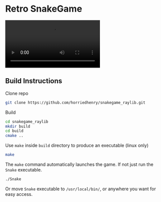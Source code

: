 # Retro SnakeGame

![Gameplay Video](./media/gameplay.mp4)

## Build Instructions

Clone repo

```bash
git clone https://github.com/horriedhenry/snakegame_raylib.git
```
Build

```bash
cd snakegame_raylib
mkdir build
cd build
cmake ..
```
Use `make` inside `build` directory to produce an executable (linux only)

```bash
make
```
The `make` command automatically launches the game. If not just run the `Snake` executable.

```bash
./Snake
```
Or move `Snake` executable to `/usr/local/bin/`, or anywhere you want for easy access.
